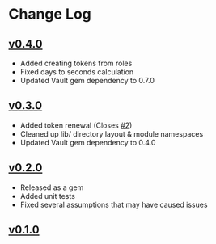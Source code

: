 # Change Log

## [v0.4.0](https://github.com/theforeman/smart_proxy_vault/tree/v0.4.0)
- Added creating tokens from roles
- Fixed days to seconds calculation
- Updated Vault gem dependency to 0.7.0

## [v0.3.0](https://github.com/theforeman/smart_proxy_vault/tree/v0.3.0)
- Added token renewal (Closes [\#2](https://github.com/theforeman/smart_proxy_vault/issues/2))
- Cleaned up lib/ directory layout & module namespaces
- Updated Vault gem dependency to 0.4.0

## [v0.2.0](https://github.com/theforeman/smart_proxy_vault/tree/v0.2.0)
- Released as a gem
- Added unit tests
- Fixed several assumptions that may have caused issues

## [v0.1.0](https://github.com/theforeman/smart_proxy_vault/tree/v0.1.0)
